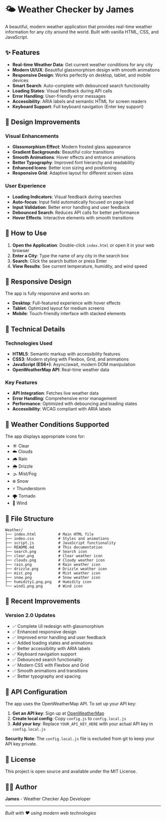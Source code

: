 # 🌤️ Weather Checker by James

A beautiful, modern weather application that provides real-time weather information for any city around the world. Built with vanilla HTML, CSS, and JavaScript.

## ✨ Features

- **Real-time Weather Data**: Get current weather conditions for any city
- **Modern UI/UX**: Beautiful glassmorphism design with smooth animations
- **Responsive Design**: Works perfectly on desktop, tablet, and mobile devices
- **Smart Search**: Auto-complete with debounced search functionality
- **Loading States**: Visual feedback during API calls
- **Error Handling**: User-friendly error messages
- **Accessibility**: ARIA labels and semantic HTML for screen readers
- **Keyboard Support**: Full keyboard navigation (Enter key support)

## 🎨 Design Improvements

### Visual Enhancements

- **Glassmorphism Effect**: Modern frosted glass appearance
- **Gradient Backgrounds**: Beautiful color transitions
- **Smooth Animations**: Hover effects and entrance animations
- **Better Typography**: Improved font hierarchy and readability
- **Enhanced Icons**: Better icon sizing and positioning
- **Responsive Grid**: Adaptive layout for different screen sizes

### User Experience

- **Loading Indicators**: Visual feedback during searches
- **Auto-focus**: Input field automatically focused on page load
- **Input Validation**: Better error handling and user feedback
- **Debounced Search**: Reduces API calls for better performance
- **Hover Effects**: Interactive elements with smooth transitions

## 🚀 How to Use

1. **Open the Application**: Double-click `index.html` or open it in your web browser
2. **Enter a City**: Type the name of any city in the search box
3. **Search**: Click the search button or press Enter
4. **View Results**: See current temperature, humidity, and wind speed

## 📱 Responsive Design

The app is fully responsive and works on:

- **Desktop**: Full-featured experience with hover effects
- **Tablet**: Optimized layout for medium screens
- **Mobile**: Touch-friendly interface with stacked elements

## 🔧 Technical Details

### Technologies Used

- **HTML5**: Semantic markup with accessibility features
- **CSS3**: Modern styling with Flexbox, Grid, and animations
- **JavaScript (ES6+)**: Async/await, modern DOM manipulation
- **OpenWeatherMap API**: Real-time weather data

### Key Features

- **API Integration**: Fetches live weather data
- **Error Handling**: Comprehensive error management
- **Performance**: Optimized with debouncing and loading states
- **Accessibility**: WCAG compliant with ARIA labels

## 🎯 Weather Conditions Supported

The app displays appropriate icons for:

- ☀️ Clear
- ☁️ Clouds
- 🌧️ Rain
- 🌦️ Drizzle
- 🌫️ Mist/Fog
- ❄️ Snow
- ⚡ Thunderstorm
- 🌪️ Tornado
- 💨 Wind

## 📁 File Structure

```
Weather/
├── index.html          # Main HTML file
├── index.css           # Styles and animations
├── script.js           # JavaScript functionality
├── README.md           # This documentation
├── search.png          # Search icon
├── clear.png           # Clear weather icon
├── clouds.png          # Cloudy weather icon
├── rain.png            # Rain weather icon
├── drizzle.png         # Drizzle weather icon
├── mist.png            # Mist weather icon
├── snow.png            # Snow weather icon
├── humidity1.png.png   # Humidity icon
└── wind1.png.png       # Wind icon
```

## 🌟 Recent Improvements

### Version 2.0 Updates

- ✅ Complete UI redesign with glassmorphism
- ✅ Enhanced responsive design
- ✅ Improved error handling and user feedback
- ✅ Added loading states and animations
- ✅ Better accessibility with ARIA labels
- ✅ Keyboard navigation support
- ✅ Debounced search functionality
- ✅ Modern CSS with Flexbox and Grid
- ✅ Smooth animations and transitions
- ✅ Better typography and spacing

## 🔑 API Configuration

The app uses the OpenWeatherMap API. To set up your API key:

1. **Get an API key**: Sign up at [OpenWeatherMap](https://home.openweathermap.org/users/sign_up)
2. **Create local config**: Copy `config.js` to `config.local.js`
3. **Add your key**: Replace `YOUR_API_KEY_HERE` with your actual API key in `config.local.js`

**Security Note**: The `config.local.js` file is excluded from git to keep your API key private.

## 📄 License

This project is open source and available under the MIT License.

## 👨‍💻 Author

**James** - Weather Checker App Developer

---

_Built with ❤️ using modern web technologies_
